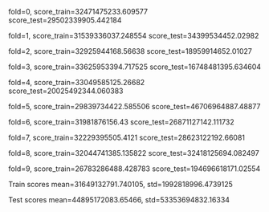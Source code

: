 fold=0, score_train=32471475233.609577 score_test=29502339905.442184

fold=1, score_train=31539336037.248554 score_test=34399534452.02982

fold=2, score_train=32925944168.56638 score_test=18959914652.01027

fold=3, score_train=33625953394.717525 score_test=16748481395.634604

fold=4, score_train=33049585125.26682 score_test=20025492344.060383

fold=5, score_train=29839734422.585506 score_test=46706964887.48877

fold=6, score_train=31981876156.43 score_test=26871127142.111732

fold=7, score_train=32229395505.4121 score_test=28623122192.66081

fold=8, score_train=32044741385.135822 score_test=32418125694.082497

fold=9, score_train=26783286488.428783 score_test=194696618171.02554

Train scores mean=31649132791.740105, std=1992818996.4739125

Test scores mean=44895172083.65466, std=53353694832.16334